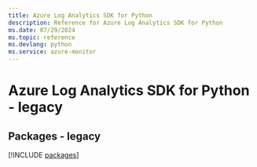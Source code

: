```yaml
---
title: Azure Log Analytics SDK for Python
description: Reference for Azure Log Analytics SDK for Python
ms.date: 07/29/2024
ms.topic: reference
ms.devlang: python
ms.service: azure-monitor
---
```

# Azure Log Analytics SDK for Python - legacy
## Packages - legacy
[!INCLUDE [packages](log-analytics-index.md)]